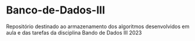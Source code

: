 # Banco-de-Dados-III
Repositório destinado ao armazenamento dos algoritmos desenvolvidos em aula e das tarefas da disciplina Bando de Dados III 2023
